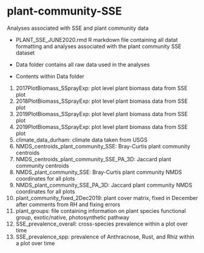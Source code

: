 # plant-community-SSE
Analyses associated with SSE and plant community data

- PLANT_SSE_JUNE2020.rmd R markdown file containing all datat formatting and analyses associated with the plant community SSE dataset
- Data folder contains all raw data used in the analyses 

- Contents within Data folder
1. 2017PlotBiomass_SSprayExp: plot level plant biomass data from SSE plot 
2. 2018PlotBiomass_SSprayExp: plot level plant biomass data from SSE plot 
3. 2019PlotBiomass_SSprayExp: plot level plant biomass data from SSE plot 
4. 2019PlotBiomass_SSprayExp: plot level plant biomass data from SSE plot 
5. climate_data_durham: climate data taken from USGS 
6. NMDS_centroids_plant_community_SSE: Bray-Curtis plant community centroids
7. NMDS_centroids_plant_community_SSE_PA_3D: Jaccard plant community centroids
8. NMDS_plant_community_SSE: Bray-Curtis plant community NMDS coordinates for all plots 
9. NMDS_plant_community_SSE_PA_3D: Jaccard plant community NMDS coordinates for all plots 
10. plant_community_fixed_2Dec2019: plant cover matrix, fixed in December after comments from RH and fixing errors
11. plant_groups: file containing information on plant species functional group, exotic/native, photosynthetic pathway 
12. SSE_prevalence_overall: cross-species prevalence within a plot over time 
13. SSE_prevalence_spp: prevalence of Anthracnose, Rust, and Rhiz within a plot over time
